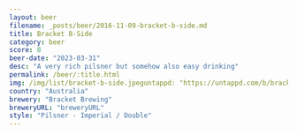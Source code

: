 ```yaml
---
layout: beer
filename: _posts/beer/2016-11-09-bracket-b-side.md
title: Bracket B-Side
category: beer
score: 8
beer-date: "2023-03-31"
desc: "A very rich pilsner but somehow also easy drinking"
permalink: /beer/:title.html
img: /img/list/bracket-b-side.jpeguntappd: "https://untappd.com/b/bracket-brewing-b-side/5220055"
country: "Australia"
brewery: "Bracket Brewing"
breweryURL: "breweryURL"
style: "Pilsner - Imperial / Double"
---
```


